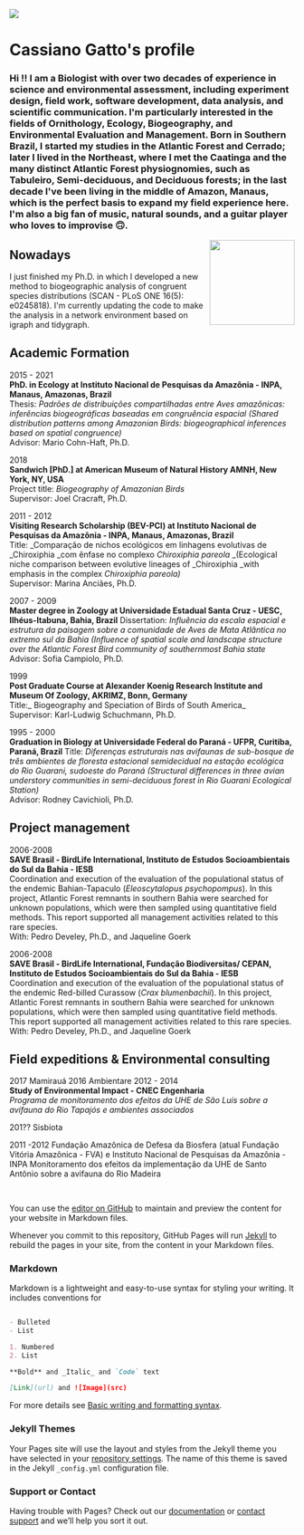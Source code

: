 <!--- theme: midnight_theme
title: Cassiano Gatto's homepage
description: Bookmark this to keep an eye on my project updates!
--->
<!---
<a href="https://lh3.googleusercontent.com/BnwMVrwEs2QavQr4xP2o-RqU1V7JnFRFM6GLrl29QNZA2b42NQBRGYCGBfLqVMlVfWDgLFyXmKzSYSSmmXfiCAHqx_J31NWA7Jl3k6NQYUTIjdMi8zwJ1SeKABr4TiQTQsdmKZzb6-s=w2400?source=screenshot.guru"> <img  src="https://lh3.googleusercontent.com/BnwMVrwEs2QavQr4xP2o-RqU1V7JnFRFM6GLrl29QNZA2b42NQBRGYCGBfLqVMlVfWDgLFyXmKzSYSSmmXfiCAHqx_J31NWA7Jl3k6NQYUTIjdMi8zwJ1SeKABr4TiQTQsdmKZzb6-s=w600-h315-p-k" /> </a>
--->

<a align="center"  href="https://lh3.googleusercontent.com/9-jz2b_uLvRmLu1OiFRuCNq0n5x2hIyf3yenqgpV4mjqAGS4bYtl5bFBiYQePXRO3YEP_TnRU2eNSd0LjwbfmljE7UizstbWXZoBgkpsBzKJ_jEfvYxFp7oJZQq7OhqsvnWdtmGL8wo=w2400?source=screenshot.guru"> <img src="https://lh3.googleusercontent.com/9-jz2b_uLvRmLu1OiFRuCNq0n5x2hIyf3yenqgpV4mjqAGS4bYtl5bFBiYQePXRO3YEP_TnRU2eNSd0LjwbfmljE7UizstbWXZoBgkpsBzKJ_jEfvYxFp7oJZQq7OhqsvnWdtmGL8wo=w600-h315-p-k" align="center" /> </a>
# Cassiano Gatto's profile

### Hi !! I am a Biologist with over two decades of experience in science and environmental assessment, including experiment design, field work, software development, data analysis, and scientific communication. I'm particularly interested in the fields of Ornithology, Ecology, Biogeography, and Environmental Evaluation and Management. Born in Southern Brazil, I started my studies in the Atlantic Forest and Cerrado; later I lived in the Northeast, where I met the Caatinga and the many distinct Atlantic Forest physiognomies, such as Tabuleiro, Semi-deciduous, and Deciduous forests; in the last decade I've been living in the middle of Amazon, Manaus, which is the perfect basis to expand my field experience here. I'm also a big fan of music, natural sounds, and a guitar player who loves to improvise 🙃.

<a align="right"  href="https://lh3.googleusercontent.com/Cgepa_hW4qIgH5E5FFAG0ELT5rRFS3N1k4xS5lvT4W4gRoQ3OrP0FwvuNOCRdEJJT-LL0mxKldQJUb-AoLBpBIY6X1EdnXN7IqhSUyGlg25lADIiKkRaoLOCZQ2Xv_ctvsu1YRIqBOY=w2400?source=screenshot.guru"> <img src="https://lh3.googleusercontent.com/Cgepa_hW4qIgH5E5FFAG0ELT5rRFS3N1k4xS5lvT4W4gRoQ3OrP0FwvuNOCRdEJJT-LL0mxKldQJUb-AoLBpBIY6X1EdnXN7IqhSUyGlg25lADIiKkRaoLOCZQ2Xv_ctvsu1YRIqBOY=w600-h315-p-k" align="right" width="150px" /> </a>

## Nowadays
I just finished my Ph.D. in which I developed a new method to biogeographic analysis of congruent species distributions (SCAN - PLoS ONE 16(5): e0245818). I'm currently updating the code to make the analysis in a network environment based on igraph and tidygraph.

## Academic Formation
  
2015 - 2021  
**PhD. in Ecology at Instituto Nacional de Pesquisas da Amazônia - INPA, Manaus, Amazonas, Brazil**  
Thesis: _Padrões de distribuições compartilhadas entre Aves amazônicas: inferências biogeográficas baseadas em congruência espacial_
_(Shared distribution patterns among Amazonian Birds: biogeographical inferences based on spatial congruence)_  
Advisor: Mario Cohn-Haft, Ph.D.  
  
2018  
**Sandwich [PhD.] at American Museum of Natural History  AMNH, New York, NY, USA**  
Project title: _Biogeography of Amazonian Birds_  
Supervisor: Joel Cracraft, Ph.D.    

2011 - 2012  
**Visiting Research Scholarship (BEV-PCI) at Instituto Nacional de Pesquisas da Amazônia - INPA, Manaus, Amazonas, Brazil**  
Title: _Comparação de nichos ecológicos em linhagens evolutivas de _Chiroxiphia _com ênfase no complexo _Chiroxiphia pareola_
_(Ecological niche comparison between evolutive lineages of _Chiroxiphia _with emphasis in the complex _Chiroxiphia pareola)_  
Supervisor: Marina Anciães, Ph.D.

2007 - 2009  
**Master degree in Zoology at Universidade Estadual Santa Cruz - UESC, Ilhéus-Itabuna, Bahia, Brazil**
Dissertation: _Influência da escala espacial e estrutura da paisagem sobre a comunidade de Aves de Mata Atlântica no extremo sul da Bahia_ _(Influence of spatial scale and landscape structure over the Atlantic Forest Bird community of southernmost Bahia state_  
Advisor: Sofia Campiolo, Ph.D.

1999  
**Post Graduate Course at Alexander Koenig Research Institute and Museum Of Zoology, AKRIMZ, Bonn, Germany**  
Title:_ Biogeography and Speciation of Birds of South America_  
Supervisor: Karl-Ludwig Schuchmann, Ph.D.  
  
1995 - 2000  
**Graduation in Biology at Universidade Federal do Paraná - UFPR, Curitiba, Paraná, Brazil**
Title: _Diferenças estruturais nas avifaunas de sub-bosque de três ambientes de floresta
estacional semidecidual na estação ecológica do Rio Guarani, sudoeste do Paraná_ _(Structural differences in three avian understory communities in semi-deciduous forest in Rio Guarani Ecological Station)_  
Advisor: Rodney Cavichioli, Ph.D.

## Project management
2006-2008  
**SAVE Brasil - BirdLife International, Instituto de Estudos Socioambientais do Sul da Bahia - IESB**  
Coordination and execution of the evaluation of the populational status of the endemic Bahian-Tapaculo (_Eleoscytalopus psychopompus_). In this project, Atlantic Forest remnants in southern Bahia were searched for unknown populations, which were then sampled using quantitative field methods. This report supported all management activities related to this rare species.  
With: Pedro Develey, Ph.D., and Jaqueline Goerk
  
2006-2008  
**SAVE Brasil - BirdLife International, Fundação Biodiversitas/ CEPAN, Instituto de Estudos Socioambientais do Sul da Bahia - IESB**  
Coordination and execution of the evaluation of the populational status of the endemic Red-billed Curassow (_Crax blumenbachii_). In this project, Atlantic Forest remnants in southern Bahia were searched for unknown populations, which were then sampled using quantitative field methods. This report supported all management activities related to this rare species.
With: Pedro Develey, Ph.D., and Jaqueline Goerk


## Field expeditions & Environmental consulting
2017 Mamirauá
2016 Ambientare
2012 - 2014  
**Study of Environmental Impact - CNEC Engenharia**  
_Programa de monitoramento dos efeitos da UHE de São Luís sobre a avifauna do Rio Tapajós e ambientes associados_



201?? Sisbiota

2011 -2012
Fundação Amazônica de Defesa da Biosfera (atual Fundação Vitória Amazônica - FVA) e Instituto Nacional de Pesquisas da Amazônia - INPA
Monitoramento dos efeitos da implementação da UHE de Santo Antônio sobre a avifauna do Rio Madeira

## 






```markdown

```








You can use the [editor on GitHub](https://github.com/cassianogatto/cassianogatto.github.io/edit/main/README.md) to maintain and preview the content for your website in Markdown files.

Whenever you commit to this repository, GitHub Pages will run [Jekyll](https://jekyllrb.com/) to rebuild the pages in your site, from the content in your Markdown files.

### Markdown

Markdown is a lightweight and easy-to-use syntax for styling your writing. It includes conventions for

```markdown

- Bulleted
- List

1. Numbered
2. List

**Bold** and _Italic_ and `Code` text

[Link](url) and ![Image](src)
```

For more details see [Basic writing and formatting syntax](https://docs.github.com/en/github/writing-on-github/getting-started-with-writing-and-formatting-on-github/basic-writing-and-formatting-syntax).

### Jekyll Themes

Your Pages site will use the layout and styles from the Jekyll theme you have selected in your [repository settings](https://github.com/cassianogatto/cassianogatto.github.io/settings/pages). The name of this theme is saved in the Jekyll `_config.yml` configuration file.

### Support or Contact

Having trouble with Pages? Check out our [documentation](https://docs.github.com/categories/github-pages-basics/) or [contact support](https://support.github.com/contact) and we’ll help you sort it out.
